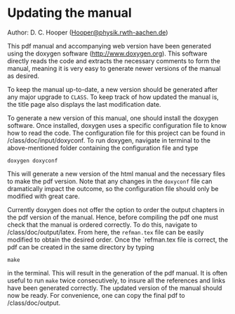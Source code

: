 Updating the manual  
===================
Author: D. C. Hooper (Hooper@physik.rwth-aachen.de)

This pdf manual and accompanying web version have been generated using the doxygen software (http://www.doxygen.org). This software directly reads the code and extracts the necessary comments to form the manual, meaning it is very easy to generate newer versions of the manual as desired.

To keep the manual up-to-date, a new version should be generated after any major upgrade to `CLASS`. To keep track of how updated the manual is, the title page also displays the last modification date.

To generate a new version of this manual, one should install the doxygen software. Once installed, doxygen uses a specific configuration file to know how to read the code. The configuration file for this project can be found in /class/doc/input/doxyconf. To run doxygen, navigate in terminal to the above-mentioned folder containing the configuration file and type

`doxygen doxyconf`

This will generate a new version of the html manual and the necessary files to make the pdf version. Note that any changes in the `doxyconf` file can dramatically impact the outcome, so the configuration file should only be modified with great care.

Currently doxygen does not offer the option to order the output chapters in the pdf version of the manual. Hence, before compiling the pdf one must check that the manual is ordered correctly. To do this, navigate to /class/doc/output/latex. From here, the `refman.tex` file can be easily modified to obtain the desired order. Once the `refman.tex file is correct, the pdf can be created in the same directory by typing

`make`

in the terminal. This will result in the generation of the pdf manual. It is often useful to run `make` twice consecutively, to insure all the references and links have been generated correctly. The updated version of the manual should now be ready. For convenience, one can copy the final pdf to /class/doc/output.

